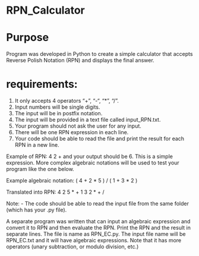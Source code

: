 # RPN_Calculator

# Purpose

Program was developed in Python to create a simple calculator that accepts Reverse Polish Notation (RPN) and displays the final answer.

# requirements:
1. It only accepts 4 operators “+”, “-“, “*”, “/”.
2. Input numbers will be single digits. 
3. The input will be in postfix notation.  
4. The input will be provided in a text file called input_RPN.txt.
5. Your program should not ask the user for any input. 
6. There will be one RPN expression in each line. 
7. Your code should be able to read the file and print the result for each RPN in a new line.

Example of RPN: 4 2 + and your output should be 6. This is a simple expression. More complex algebraic notations will be used to test your program like the one below.

Example algebraic notation: ( 4 + 2 * 5 ) / ( 1 + 3 * 2 )

Translated into RPN: 4 2 5 * + 1 3 2 * + /

Note: - The code should be able to read the input file from the same folder (which has your .py file). 

A separate program  was written that can input an algebraic expression and convert it to RPN and then evaluate the RPN. Print the RPN and the result in separate lines. The file is name as RPN_EC.py. The input file name will be RPN_EC.txt and it will have algebraic expressions. Note that it has more operators (unary subtraction, or modulo division, etc.)

